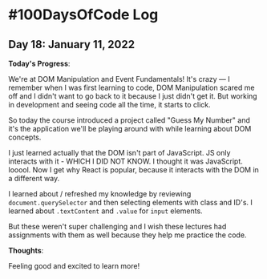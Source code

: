 # #100DaysOfCode Log

## Day 18: January 11, 2022

**Today's Progress**:

We're at DOM Manipulation and Event Fundamentals! It's crazy — I remember when I was first learning to code, DOM Manipulation scared me off and I didn't want to go back to it because I just didn't get it. But working in development and seeing code all the time, it starts to click.

So today the course introduced a project called "Guess My Number" and it's the application we'll be playing around with while learning about DOM concepts.

I just learned actually that the DOM isn't part of JavaScript. JS only interacts with it - WHICH I DID NOT KNOW. I thought it was JavaScript. looool. Now I get why React is popular, because it interacts with the DOM in a different way.

I learned about / refreshed my knowledge by reviewing `document.querySelector` and then selecting elements with class and ID's. I learned about `.textContent` and `.value` for `input` elements. 

But these weren't super challenging and I wish these lectures had assignments with them as well because they help me practice the code. 

**Thoughts**:

Feeling good and excited to learn more!